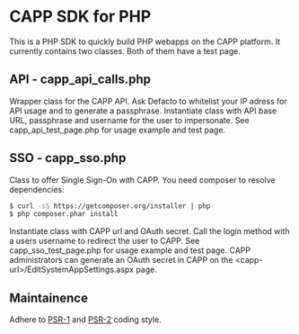 # CAPP SDK for PHP

This is a PHP SDK to quickly build PHP webapps on the CAPP platform. It currently contains two classes. Both of them have a test page.

## API - capp_api_calls.php

Wrapper class for the CAPP API. Ask Defacto to whitelist your IP adress for API usage and to generate a passphrase. Instantiate class with API base URL, passphrase and username for the user to impersonate. See capp_api_test_page.php for usage example and test page.


## SSO - capp_sso.php

Class to offer Single Sign-On with CAPP. You need composer to resolve dependencies:

```bash
$ curl -sS https://getcomposer.org/installer | php
$ php composer.phar install
```

Instantiate class with CAPP url and OAuth secret. Call the login method with a users username to redirect the user to CAPP. See capp_sso_test_page.php for usage example and test page. CAPP administrators can generate an OAuth secret in CAPP on the <capp-url\>/EditSystemAppSettings.aspx page.


## Maintainence

Adhere to [PSR-1](http://www.php-fig.org/psr/psr-1/) and [PSR-2](http://www.php-fig.org/psr/psr-2/) coding style.
